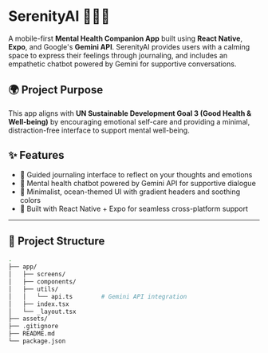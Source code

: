 # SerenityAI 🧘‍♀️✨

A mobile-first **Mental Health Companion App** built using **React Native**, **Expo**, and Google's **Gemini API**. SerenityAI provides users with a calming space to express their feelings through journaling, and includes an empathetic chatbot powered by Gemini for supportive conversations.

## 🌍 Project Purpose

This app aligns with **UN Sustainable Development Goal 3 (Good Health & Well-being)** by encouraging emotional self-care and providing a minimal, distraction-free interface to support mental well-being.

## ✨ Features

- 📔 Guided journaling interface to reflect on your thoughts and emotions
- 🤖 Mental health chatbot powered by Gemini API for supportive dialogue
- 🌊 Minimalist, ocean-themed UI with gradient headers and soothing colors
- 📱 Built with React Native + Expo for seamless cross-platform support

---

## 📁 Project Structure

```bash
.
├── app/
│   ├── screens/
│   ├── components/
│   ├── utils/
│   │   └── api.ts        # Gemini API integration
│   ├── index.tsx
│   └── _layout.tsx
├── assets/
├── .gitignore
├── README.md
└── package.json
